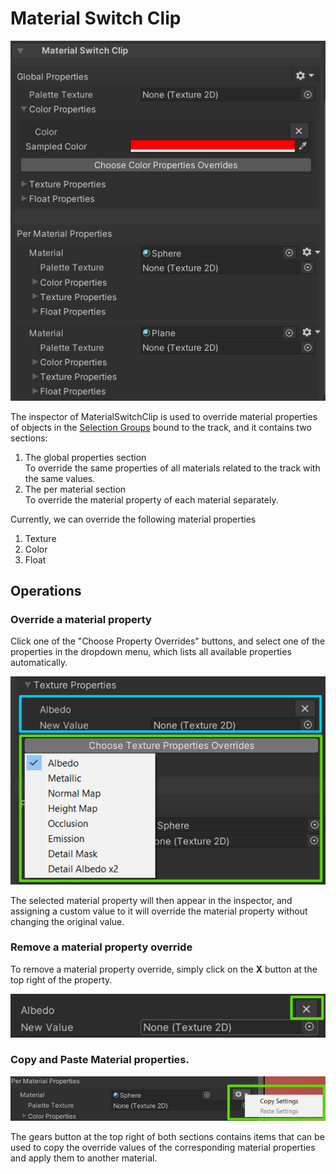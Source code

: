 # Material Switch Clip 

![](images/material-switch-clip-inspector.png)

The inspector of MaterialSwitchClip is used to override material properties of objects in the 
[Selection Groups](https://docs.unity3d.com/Packages/com.unity.selection-groups@latest) bound to the track, 
and it contains two sections:
1. The global properties section   
   To override the same properties of all materials related to the track with the same values.
2. The per material section  
   To override the material property of each material separately. 


Currently, we can override the following material properties
1. Texture
2. Color
3. Float 


## Operations 

### Override a material property

Click one of the "Choose Property Overrides" buttons, and select one of the properties in the dropdown menu, 
which lists all available properties automatically.

![](images/override-texture-property.png)

The selected material property will then appear in the inspector, and assigning a custom value to it will 
override the material property without changing the original value.

### Remove a material property override 

To remove a material property override, simply click on the **X** button at the top right of the property.

![](images/remove-texture-property-override.png)

### Copy and Paste Material properties.

![](images/copy-paste-material-properties.png)

The gears button at the top right of both sections contains items that can be used to copy the override values of the 
corresponding material properties and apply them to another material.


 




